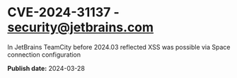 # CVE-2024-31137 - security@jetbrains.com

In JetBrains TeamCity before 2024.03 reflected XSS was possible via Space connection configuration

**Publish date:** 2024-03-28
